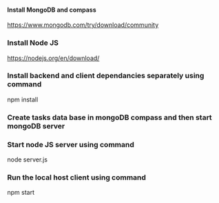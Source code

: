 #### Install MongoDB and compass
https://www.mongodb.com/try/download/community

### Install Node JS
https://nodejs.org/en/download/

### Install backend and client dependancies separately using command
npm install

### Create tasks data base in mongoDB compass and then start mongoDB server 

### Start node JS server using command
node server.js

### Run the local host client using command
npm start